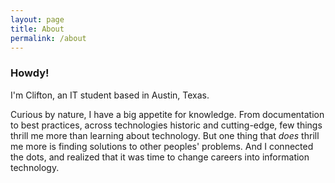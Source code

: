 ```yaml
---
layout: page
title: About
permalink: /about
---
```


<!-- Profile pic here -->

### Howdy!

I'm Clifton, an IT student based in Austin, Texas.

Curious by nature, I have a big appetite for knowledge. From documentation to best practices, across technologies historic and cutting-edge, few things thrill me more than learning about technology. But one thing that *does* thrill me more is finding solutions to other peoples' problems. And I connected the dots, and realized that it was time to change careers into information technology.
